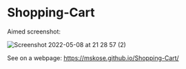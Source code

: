 # Shopping-Cart

Aimed screenshot:

![Screenshot 2022-05-08 at 21 28 57 (2)](https://user-images.githubusercontent.com/63124871/167312541-ab7cac18-50ac-4942-846e-3f4de77be0ad.png)

See on a webpage:
https://mskose.github.io/Shopping-Cart/
